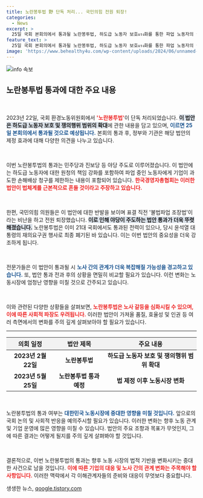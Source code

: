 ```yaml
---
title: 노란봉투법 野 단독 처리... 국민의힘 전원 퇴장!
categories:
  - News
excerpt: >
  25일 국회 본회의에서 통과될 노란봉투법, 하도급 노동자 보호แรง화를 통한 파업 노동자의 권리 강화! 하지만 여당은 강하게 반발하며 불법파업 조장법이라며 퇴장. 법안의 향방에 귀추가 주목된다!
feature_text: >
  25일 국회 본회의에서 통과될 노란봉투법, 하도급 노동자 보호แรง화를 통한 파업 노동자의 권리 강화! 하지만 여당은 강하게 반발하며 불법파업 조장법이라며 퇴장. 법안의 향방에 귀추가 주목된다!
image: 'https://www.behealthy4u.com/wp-content/uploads/2024/06/unnamed-file.png'
---
```


<p><img src="https://www.behealthy4u.com/wp-content/uploads/2024/06/unnamed-file.png" alt="info 속보" /></p>

<h2 data-ke-size="size26">노란봉투법 통과에 대한 주요 내용</h2>

<p data-ke-size="size16">&nbsp;</p>

<p>2023년 22일, 국회 환경노동위원회에서 <b><span style="color: #ee2323;">'노란봉투법'</span></b>이 단독 처리되었습니다. <b><span style="background-color: #21538527;">이 법안은 하도급 노동자 보호 및 쟁의행위 범위의 확대</span></b>에 관한 내용을 담고 있으며, <b><span style="color: #1a5490;">이르면 25일 본회의에서 통과될 것으로 예상됩니다.</span></b> 본회의 통과 후, 정부와 기관은 해당 법안의 제정 효과에 대해 다양한 의견을 나누고 있습니다. </p>

<p data-ke-size="size16">&nbsp;</p>

<p>이번 노란봉투법의 통과는 민주당과 진보당 등 야당 주도로 이루어졌습니다. 이 법안에는 하도급 노동자에 대한 원청의 책임 강화를 포함하여 파업 중인 노동자에게 기업이 과도한 손해배상 청구를 제한하는 내용이 포함되어 있습니다. <b><span style="color: #ee2323;">한국경영자총협회는 이러한 법안이 법체계를 근본적으로 흔들 것이라고 주장하고 있습니다.</span></b></p>

<p data-ke-size="size16">&nbsp;</p>

<p>한편, 국민의힘 의원들은 이 법안에 대한 반발을 보이며 표결 직전 '불법파업 조장법'이라는 비난을 하고 전원 퇴장했습니다. <b><span style="background-color: #21538527;">이로 인해 야당이 주도하는 법안 통과가 더욱 뚜렷해졌습니다.</span></b> 노란봉투법은 이미 21대 국회에서도 통과된 전력이 있으나, 당시 윤석열 대통령의 재의요구권 행사로 최종 폐기된 바 있습니다. 이는 이번 법안의 중요성을 더욱 강조하게 됩니다.</p>

<p data-ke-size="size16">&nbsp;</p>

<p>전문가들은 이 법안이 통과될 시 <b><span style="color: #1a5490;">노사 간의 관계가 더욱 복잡해질 가능성을 경고하고 있습니다.</span></b> 또, 법안 통과 전과 후의 상황을 면밀히 비교할 필요가 있습니다. 이런 변화는 노동시장에 엄청난 영향을 미칠 것으로 간주되고 있습니다.</p>

<p data-ke-size="size16">&nbsp;</p>

<p>이와 관련된 다양한 상황들을 살펴보면, <b><span style="color: #ee2323;">노란봉투법은 노사 갈등을 심화시킬 수 있으며, 이에 따른 사회적 파장도 우려됩니다.</span></b> 이러한 법안이 가져올 품질, 효율성 및 인권 등 여러 측면에서의 변화를 주의 깊게 살펴보아야 할 필요가 있습니다. </p>

<hr>

<table style="width: 100%; border-collapse: collapse;">
    <thead>
        <tr>
            <th style="text-align: center; height: 30px; background-color: #f2f2f2;"><b>의회 일정</b></th>
            <th style="text-align: center; height: 30px; background-color: #f2f2f2;"><b>법안 제목</b></th>
            <th style="text-align: center; height: 30px; background-color: #f2f2f2;"><b>주요 내용</b></th>
        </tr>
    </thead>
    <tbody>
        <tr>
            <td style="text-align: center; height: 17px;"><b>2023년 2월 22일</b></td>
            <td style="text-align: center; height: 17px;"><b>노란봉투법</b></td>
            <td style="text-align: center; height: 17px;"><b>하도급 노동자 보호 및 쟁의행위 범위 확대</b></td>
        </tr>
        <tr>
            <td style="text-align: center; height: 17px;"><b>2023년 5월 25일</b></td>
            <td style="text-align: center; height: 17px;"><b>노란봉투법 통과 예정</b></td>
            <td style="text-align: center; height: 17px;"><b>법 제정 이후 노동시장 변화</b></td>
        </tr>
    </tbody>
</table>

<p data-ke-size="size16">&nbsp;</p>

<p>노란봉투법의 통과 여부는 <b><span style="color: #1a5490;">대한민국 노동시장에 중대한 영향을 미칠 것입니다.</span></b> 앞으로의 국회 논의 및 사회적 반응을 예의주시할 필요가 있습니다. 이러한 변화는 향후 노동 관계 및 기업 운영에 많은 영향을 미칠 수 있습니다. 법안의 주요 조항과 목표가 무엇인지, 그에 따른 결과는 어떻게 될지를 주의 깊게 살펴봐야 할 것입니다. </p>

<p data-ke-size="size16">&nbsp;</p>

<p>결론적으로, 이번 노란봉투법의 통과는 향후 노동 시장의 법적 기반을 변화시키는 중대한 사건으로 남을 것입니다. <b><span style="color: #ee2323;">이에 따른 기업의 대응 및 노사 간의 관계 변화는 주목해야 할 사항입니다.</span></b> 이러한 맥락에서 각 이해관계자들의 준비와 대응이 무엇보다 중요합니다.</p>
생생한 뉴스, <a href="https://qoogle.tistory.com" rel="dofollow">qoogle.tistory.com</a>


